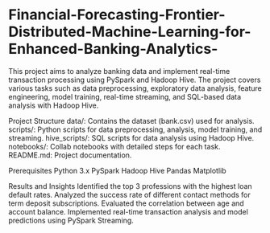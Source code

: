 # Financial-Forecasting-Frontier-Distributed-Machine-Learning-for-Enhanced-Banking-Analytics-

This project aims to analyze banking data and implement real-time transaction processing using PySpark and Hadoop Hive. The project covers various tasks such as data preprocessing, exploratory data analysis, feature engineering, model training, real-time streaming, and SQL-based data analysis with Hadoop Hive.

Project Structure
data/: Contains the dataset (bank.csv) used for analysis. scripts/: Python scripts for data preprocessing, analysis, model training, and streaming. hive_scripts/: SQL scripts for data analysis using Hadoop Hive. notebooks/: Collab notebooks with detailed steps for each task. README.md: Project documentation.

Prerequisites
Python 3.x PySpark Hadoop Hive Pandas Matplotlib

Results and Insights
Identified the top 3 professions with the highest loan default rates. Analyzed the success rate of different contact methods for term deposit subscriptions. Evaluated the correlation between age and account balance. Implemented real-time transaction analysis and model predictions using PySpark Streaming.
